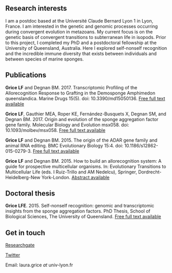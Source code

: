 ## Research interests

I am a postdoc based at the Université Claude Bernard Lyon 1 in Lyon, France. I am interested in the genetic and genomic processes occurring during convergent evolution in metazoans. My current focus is on the genetic basis of convergent transitions to subterranean life in isopods. Prior to this project, I completed my PhD and a postdoctoral fellowship at the University of Queensland, Australia. Here I explored self-nonself recognition and the incredible immune diversity that exists between individuals and between species of marine sponges.

## Publications

**Grice LF** and Degnan BM. 2017. Transcriptomic Profiling of the Allorecognition Response to Grafting in the Demosponge Amphimedon queenslandica. Marine Drugs 15(5). doi: 10.3390/md15050136.
[Free full text available](http://www.mdpi.com/1660-3397/15/5/136)

**Grice LF**, Gauthier MEA, Roper KE, Fernández-Busquets X, Degnan SM, and Degnan BM. 2017. Origin and evolution of the sponge aggregation factor gene family. Molecular Biology and Evolution msx058. doi: 10.1093/molbev/msx058.
[Free full text available](https://www.ncbi.nlm.nih.gov/pmc/articles/PMC5400394/)

**Grice LF** and Degnan BM. 2015. The origin of the ADAR gene family and animal RNA editing. BMC Evolutionary Biology 15:4. doi: 10.1186/s12862-015-0279-3.
[Free full text available](https://bmcevolbiol.biomedcentral.com/articles/10.1186/s12862-015-0279-3)

**Grice LF** and Degnan BM. 2015. How to build an allorecognition system: A guide for prospective multicellular organisms. In: Evolutionary Transitions to Multicellular Life (eds. I Ruiz-Trillo and AM Nedelcu), Springer, Dordrecht- Heidelberg-New York-London.
[Abstract available](https://link.springer.com/chapter/10.1007%2F978-94-017-9642-2_19)

## Doctoral thesis

**Grice LFE**. 2015. Self-nonself recognition: genomic and transcriptomic insights from the sponge aggregation factors. PhD Thesis, School of Biological Sciences, The University of Queensland.
[Free full text available](https://espace.library.uq.edu.au/view/UQ:364022/s4120397_phd_submission.pdf)

## Get in touch

[Researchgate](https://www.researchgate.net/profile/Laura_Grice2)

[Twitter](https://twitter.com/lauragrice_)

Email: laura.grice *at* univ-lyon.fr
